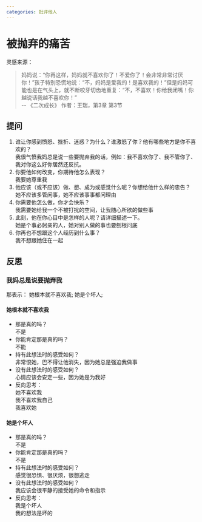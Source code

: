 ```yaml
---
categories: 批评他人
---
```


# 被抛弃的痛苦

灵感来源：
> 妈妈说：“你再这样，妈妈就不喜欢你了！不爱你了！会非常非常讨厌你！”孩子特别恐慌地说：“不，妈妈是爱我的！是喜欢我的！”但是妈妈可能也是在气头上，就不断咬牙切齿地重复：“不，不喜欢！你给我闭嘴！你越说话我越不喜欢你！”  
> -- 《二次成长》 作者：王瑞，第3章 第3节

## 提问

1. 谁让你感到愤怒、挫折、迷惑？为什么？谁激怒了你？他有哪些地方是你不喜欢的？  
我很气愤我妈总是说一些要抛弃我的话，例如：我不喜欢你了、我不管你了、我对你这么好你居然还反抗。
2. 你要他如何改变，你期待他怎么表现？  
我要她尊重我
3. 他应该（或不应该）做、想、成为或感觉什么呢？你想给他什么样的忠告？  
她不应该多管闲事，她不应该事事都问理由
4. 你需要他怎么做，你才会快乐？  
我需要她给我一个不被打扰的空间，让我随心所欲的做些事
5. 此刻，他在你心目中是怎样的人呢？请详细描述一下。  
她是个事必躬亲的人，她对别人做的事也要刨根问底
6. 你再也不想跟这个人经历到什么事？  
我不想跟她住在一起

## 反思

### 我妈总是说要抛弃我

那表示： 她根本就不喜欢我; 她是个坏人;

#### 她根本就不喜欢我

- 那是真的吗？  
不是
- 你能肯定那是真的吗？  
不能
- 持有此想法时的感受如何？  
非常恨她，巴不得让他消失，因为她总是强迫我做事
- 没有此想法时的感受如何？  
心情应该会安定一些，因为她是为我好
- 反向思考：  
她不喜欢我  
我不喜欢我自己  
我喜欢她

#### 她是个坏人

- 那是真的吗？  
不是
- 你能肯定那是真的吗？  
不是
- 持有此想法时的感受如何？  
感觉很恐惧、很厌烦，很想逃走
- 没有此想法时的感受如何？  
我应该会很平静的接受她的命令和指示
- 反向思考：  
我是个坏人  
我的想法是坏的